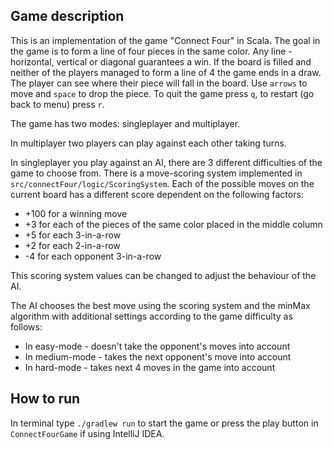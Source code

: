 ## Game description

This is an implementation of the game "Connect Four" in Scala. 
The goal in the game is to form a line of four pieces in the same color. 
Any line - horizontal, vertical or diagonal guarantees a win. 
If the board is filled and neither of the players managed to form a line of 4 the game ends in a draw.
The player can see where their piece will fall in the board. 
Use `arrows` to move and `space` to drop the piece.
To quit the game press `q`, to restart (go back to menu) press `r`.

The game has two modes: singleplayer and multiplayer. 

In multiplayer two players can play against each other taking turns.

In singleplayer you play against an AI, there are 3 different difficulties of the game to choose from. 
There is a move-scoring system implemented in `src/connectFour/logic/ScoringSystem`. 
Each of the possible moves on the current board has a different score dependent on the following factors:
* +100 for a winning move
* +3 for each of the pieces of the same color placed in the middle column
* +5 for each 3-in-a-row 
* +2 for each 2-in-a-row 
* -4 for each opponent 3-in-a-row

This scoring system values can be changed to adjust the behaviour of the AI. 

The AI chooses the best move using the scoring system and the minMax algorithm 
with additional settings according to the game difficulty as follows:
* In easy-mode - doesn't take the opponent's moves into account
* In medium-mode - takes the next opponent's move into account
* In hard-mode - takes next 4 moves in the game into account





## How to run

In terminal type `./gradlew run` to start the game or press the play button in `ConnectFourGame` if using IntelliJ IDEA.


